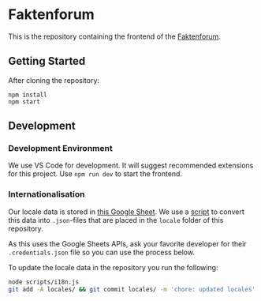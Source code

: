 # Faktenforum

This is the repository containing the frontend of the [Faktenforum](https://github.com/faktenforum).

## Getting Started

After cloning the repository:

```
npm install
npm start
```

## Development

### Development Environment

We use VS Code for development. It will suggest recommended extensions for this project.
Use `npm run dev` to start the frontend.

### Internationalisation

Our locale data is stored in [this Google Sheet](https://docs.google.com/spreadsheets/d/19cagWgvcenffTAW4suwBqWyQxvIqOjIjFRy5MaDcoJA/edit?usp=sharing). We use a [script](./scripts/i18n.js) to convert this data into `.json`-files that are placed in the `locale` folder of this repository.

As this uses the Google Sheets APIs, ask your favorite developer for their `.credentials.json` file so you can use the process below.

To update the locale data in the repository you run the following:

```bash
node scripts/i18n.js
git add -A locales/ && git commit locales/ -m 'chore: updated locales'
```
